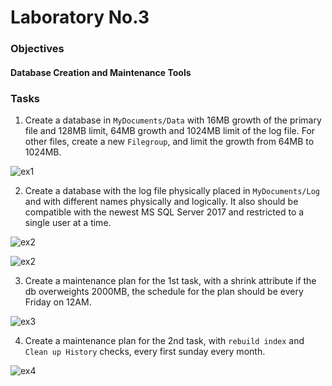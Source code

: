 # Laboratory No.3


### Objectives

#### Database Creation and Maintenance Tools

### Tasks

1. Create a database in `MyDocuments/Data` with 16MB growth of the primary file and 128MB limit, 64MB growth and 1024MB limit of the log file. For other files, create a new `Filegroup`, and limit the growth from 64MB to 1024MB.

![ex1](https://user-images.githubusercontent.com/22482507/45377107-47777100-b602-11e8-9a98-a8d735a2471a.JPG)

2. Create a database with the log file physically placed in `MyDocuments/Log` and with different names physically and logically. It also should be compatible with the newest MS SQL Server 2017 and restricted to a single user at a time.

![ex2](https://user-images.githubusercontent.com/22482507/45377108-47777100-b602-11e8-921b-2dc2a1b92d6e.JPG)

![ex2](https://user-images.githubusercontent.com/22482507/45377109-48100780-b602-11e8-8c57-598d1b25b1d2.JPG)

3. Create a maintenance plan for the 1st task, with a shrink attribute if the db overweights 2000MB, the schedule for the plan should be every Friday on 12AM.

![ex3](https://user-images.githubusercontent.com/22482507/45377110-48100780-b602-11e8-9520-3f9404637625.JPG)

4. Create a maintenance plan for the 2nd task, with `rebuild index` and `Clean up History` checks, every first sunday every month.

![ex4](https://user-images.githubusercontent.com/22482507/45377112-48100780-b602-11e8-830b-db1f34d808f4.JPG)
